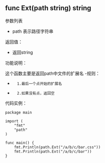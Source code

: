 ﻿## func Ext(path string) string

参数列表

- path 表示路径字符串 


返回值：

- 返回string

功能说明：

这个函数主要是返回path中文件的扩展名
-规则：
-		1.最后一个点开始的扩展名
-		2.如果没有点，返回空



代码实例：
~~~
package main

import (
	"fmt"
	"path"
)

func main() {
	fmt.Println(path.Ext("/a/b/c/bar.css"))
	fmt.Println(path.Ext("/a/b/c/bar"))
}
~~~